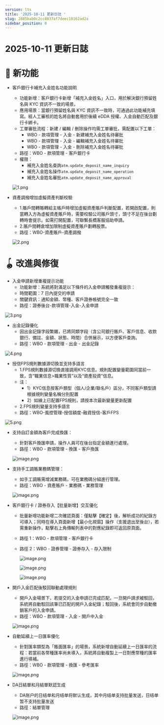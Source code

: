 ```yaml
---
version: lts
title: '2025-10-11 更新日誌 '
slug: 2885bab0c2cc8037af7deec10162ad2a
sidebar_position: 0
---
```



# 2025-10-11 更新日誌 


# 🎉 新功能

- 客戶銀行卡補充入金姓名功能說明
    - 功能新增：客戶銀行卡新增「補充入金姓名」入口，用於解決銀行預留姓名與 KYC 資訊不一致的場景。
    - 應用場景：當銀行預留姓名與 KYC 資訊不一致時，可通過此功能補充填寫。經人工審核的姓名將自動套用於後續 eDDA 授權、入金自動匹配及銀行卡綁卡。
    - 工單審批流程：新建 / 編輯 / 刪除操作均需工單審批，需配置以下工單：
        - WBO - 款項管理 - 入金 - 新建補充入金姓名待審批
        - WBO - 款項管理 - 入金 - 編輯補充入金姓名待審批
        - WBO - 款項管理 - 入金 - 刪除補充入金姓名待審批
    - 路徑：WBO - 款項管理 - 客戶銀行卡
    - 權限：
        - 補充入金姓名查詢`atm.update_deposit_name_inquiry`
        - 補充入金姓名操作`atm.update_deposit_name_operation`
        - 補充入金姓名審批`atm.update_deposit_name_approval`

    ![1.png](/assets/ddbd3d635604636b5281d1d6cca1c396.png)

- 資產調撥增加虛擬資產判斷校驗
    - 1.賬戶間轉賬轉給主帳戶時增加虛擬資產賬戶判斷配置，若開啟配置，則當轉入方為虛擬資產賬戶時，需要校驗公司賬戶頭寸，頭寸不足在後台劃轉時會提示。如需打開配置，可聯繫長橋客服協助申請。
    - 2.賬戶間轉倉增加限制虛擬資產賬戶劃轉股票。
    - 路徑：WBO-資產賬戶-資產調撥

    ![2.png](/assets/bfb8b498ff4314254a5fced14b56f964.png)


# 🪀 改進與修復

- 入金申請新增重複提示功能
    - 功能新增：系統將對滿足以下條件的入金申請觸發重複提示：
    - 時間範圍：7 日內提交的申請
    - 關鍵資訊：通知金額、幣種、客戶證券帳號完全一致
    - 路徑：證券後台-款項管理-入金-入金申請

![3.png](/assets/84055b648be21e8a5c05dea0aa976fe2.png)

- 出金記錄優化
    - 因出金記錄字段繁雜，已將同類字段（含公司銀行賬戶、客戶信息、收款銀行、備註、金額、狀態、時間）合併展示，以方便客戶查詢。
    - 路徑：WBO - 款項管理 - 出金 - 出金記錄

![4.png](/assets/cb8502daf53e6e36197d0488e1584b80.png)

- 授信FPS規則數據源切換並支持多語言
    - 1.FPS規則數據源切換直接調用KYC信息。規則配置變量範圍同當前一致，含“職業信息>職業性質”以及“資產投資”信息。
    - 注：
        - 1）KYC信息按客戶類型（個人/企業/聯名戶）區分，不同客戶類型請根據規則變量名稱分別配置
        - 2）如線上已配置FPS規則，請按本次最新變量更新配置
    - 2.FPS規則變量支持多語言
    - 路徑：WBO-風控管理-授信額度-融資授信-客戶FPS

![5.png](/assets/9de3874fa685caf1770b57093d31c677.png)

- 支持自訂金額為客戶完成換匯：
    - 針對客戶換匯申請，操作人員可在後台指定金額進行處理。
    - 路徑：WBO - 款項管理 - 換匯 - 客戶換匯

    ![image.png](/assets/f0b5b93ef1c1c473fa3abd89c054015b.png)

- 支持手工調賬業務碼管理：
    - 如手工調賬需增減業務碼，可在業務碼分組進行管理。
    - 路徑：WBO - 資產賬戶 - 業務碼 - 業務管理

    ![image.png](/assets/92b610b1a832c842cc85ee03be6249dd.png)

- 客戶銀行卡 / 證券存入【批量新增】交互優化
    - 批量新增功能新增二次確認頁面：僅點擊【確定】後，解析成功的紀錄方可導入；同時在導入頁面新增【最小化視窗】操作（支援退出至後台），若需重新操作，點擊右上角傳輸列表中的對應紀錄即可返回原頁面。
    - 路徑 1：WBO - 款項管理 - 客戶銀行卡
    - 路徑 2：WBO - 證券管理 - 證券存入 - 存入限制

        ![image.png](/assets/7a6f5bd1ae3a74435b069e6ef15769d7.png)


        ![image.png](/assets/af37b2478c7c2f5b8d7c0158b582c331.png)


        ![image.png](/assets/0111af737988a0d758e956dbda1df2cd.png)

- 開戶入金匹配後駁回聯動處理規則
    - 開戶入金場景下，若提交的入金申請已完成匹配，一旦開戶請求被駁回，系統將自動駁回該筆已匹配的開戶入金紀錄；駁回後，系統會同步自動撤銷客戶的入金申請。
    - 路徑：WBO - 款項管理 - 入金 - 開戶中入金

    ![image.png](/assets/f1c906b80312317d3f866ac57331f042.png)

- 自動延續上一日匯率優化
    - 針對匯率類型為「賬面匯率」的場景，系統新增自動延續上一日匯率的流程：若當前各幣種匯率尚未導入，系統將自動複製上一日對應幣種的匯率進行填補。
    - 路徑：WBO - 款項管理 - 換匯 - 參考匯率

    ![image.png](/assets/7df034d1020dc9b6de19ae5be9d84ff0.png)

- DA日結單和月結單默認生成
    - DA账户的日结单和月结单将默认生成，其中月结单支持批量发送，日结单暂不支持批量发送
    - 路徑：結單管理

    ![image.png](/assets/74fe94e3e8f06ffd8538499fc330d9b5.png)

